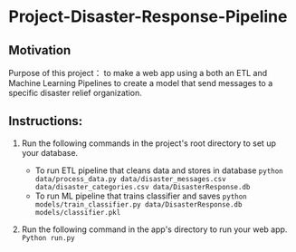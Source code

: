 # Project-Disaster-Response-Pipeline

## Motivation
Purpose of this project： to make a web app using a both an ETL and Machine Learning Pipelines to create a model that send messages to a specific disaster relief organization. 

## Instructions:
1. Run the following commands in the project's root directory to set up your database.

    - To run ETL pipeline that cleans data and stores in database
        `python data/process_data.py data/disaster_messages.csv data/disaster_categories.csv data/DisasterResponse.db`
    - To run ML pipeline that trains classifier and saves
        `python models/train_classifier.py data/DisasterResponse.db models/classifier.pkl`

2. Run the following command in the app's directory to run your web app.
    `Python run.py`
